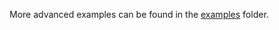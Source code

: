 More advanced examples can be found in the [examples](https://github.com/iotaledger/iota.rs/tree/develop/bindings/python/native/examples) folder.
